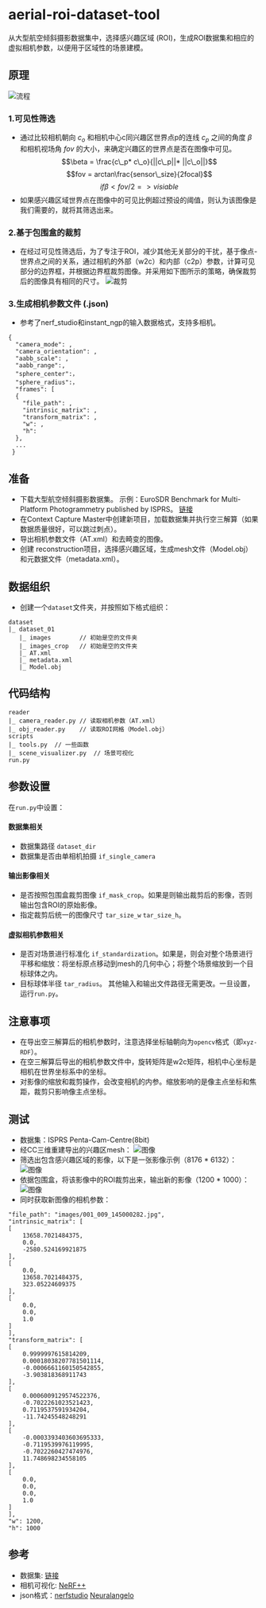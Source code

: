 # aerial-roi-dataset-tool
从大型航空倾斜摄影数据集中，选择感兴趣区域 (ROI)，生成ROI数据集和相应的虚拟相机参数，以便用于区域性的场景建模。
## 原理
![流程](assets/frame.png)
### 1.可见性筛选  
* 通过比较相机朝向 $c_o$ 和相机中心c同兴趣区世界点p的连线 $c_p$ 之间的角度 $\beta$ 和相机视场角 $fov$ 的大小，来确定兴趣区的世界点是否在图像中可见。
  $$\beta = \frac{c\_p* c\_o}{||c\_p||* ||c\_o||}$$
  $$fov = arctan\frac{sensor\_size}{2focal}$$
  $$if \beta < fov/2 => visiable$$
* 如果感兴趣区域世界点在图像中的可见比例超过预设的阈值，则认为该图像是我们需要的，就将其筛选出来。
### 2.基于包围盒的裁剪  
* 在经过可见性筛选后，为了专注于ROI，减少其他无关部分的干扰，基于像点-世界点之间的关系，通过相机的外部（w2c）和内部（c2p）参数，计算可见部分的边界框，并根据边界框裁剪图像。并采用如下图所示的策略，确保裁剪后的图像具有相同的尺寸。
![裁剪](assets/crop.png)
### 3.生成相机参数文件 (.json)
* 参考了nerf_studio和instant_ngp的输入数据格式，支持多相机。
```
{
  "camera_mode": ,
  "camera_orientation": ,
  "aabb_scale": ,
  "aabb_range":,
  "sphere_center":，
  "sphere_radius":，
  "frames": [
  {
    "file_path": ,
    "intrinsic_matrix": ,
    "transform_matrix": ,
    "w": ,
    "h": 
  }, 
  ...
 }
```
## 准备
* 下载大型航空倾斜摄影数据集。
  示例：EuroSDR Benchmark for Multi-Platform Photogrammetry published by ISPRS。
  [链接](https://www2.isprs.org/commissions/comm2/icwg-2-1a/benchmark_main/)
* 在Context Capture Master中创建新项目，加载数据集并执行空三解算（如果数据质量很好，可以跳过刺点）。
* 导出相机参数文件（AT.xml）和去畸变的图像。
* 创建 reconstruction项目，选择感兴趣区域，生成mesh文件（Model.obj）和元数据文件（metadata.xml）。
## 数据组织
* 创建一个`dataset`文件夹，并按照如下格式组织：
```
dataset
|_ dataset_01
   |_ images        // 初始是空的文件夹
   |_ images_crop   // 初始是空的文件夹
   |_ AT.xml
   |_ metadata.xml
   |_ Model.obj
```
## 代码结构
```
reader
|_ camera_reader.py // 读取相机参数（AT.xml）
|_ obj_reader.py    // 读取ROI网格（Model.obj）
scripts
|_ tools.py  // 一些函数
|_ scene_visualizer.py  // 场景可视化
run.py  
```
## 参数设置
在`run.py`中设置：
#### 数据集相关
* 数据集路径 `dataset_dir`
* 数据集是否由单相机拍摄 `if_single_camera`
#### 输出影像相关
* 是否按照包围盒裁剪图像 `if_mask_crop`。如果是则输出裁剪后的影像，否则输出包含ROI的原始影像。
* 指定裁剪后统一的图像尺寸 `tar_size_w` `tar_size_h`。
#### 虚拟相机参数相关
* 是否对场景进行标准化 `if_standardization`。如果是，则会对整个场景进行平移和缩放：将坐标原点移动到mesh的几何中心；将整个场景缩放到一个目标球体之内。
* 目标球体半径 `tar_radius`。
其他输入和输出文件路径无需更改。一旦设置，运行`run.py`。
## 注意事项
* 在导出空三解算后的相机参数时，注意选择坐标轴朝向为`opencv`格式（即`xyz-RDF`）。
* 在空三解算后导出的相机参数文件中，旋转矩阵是w2c矩阵，相机中心坐标是相机在世界坐标系中的坐标。
* 对影像的缩放和裁剪操作，会改变相机的内参。缩放影响的是像主点坐标和焦距，裁剪只影响像主点坐标。
## 测试
* 数据集：ISPRS Penta-Cam-Centre(8bit)
* 经CC三维重建导出的兴趣区mesh： ![图像](assets/image-2.png)
* 筛选出包含感兴趣区域的影像，以下是一张影像示例（8176 * 6132）： ![图像](assets/image.png)
* 依据包围盒，将该影像中的ROI裁剪出来，输出新的影像（1200 * 1000）： ![图像](assets/image-1.png)
* 同时获取新图像的相机参数：
```
"file_path": "images/001_009_145000282.jpg",
"intrinsic_matrix": [
[
    13658.7021484375,
    0.0,
    -2580.524169921875
],
[
    0.0,
    13658.7021484375,
    323.05224609375
],
[
    0.0,
    0.0,
    1.0
]
],
"transform_matrix": [
[
    0.9999997615814209,
    0.00018038207781501114,
    -0.0006661160150542855,
    -3.903818368911743
],
[
    0.0006009129574522376,
    -0.7022261023521423,
    0.7119537591934204,
    -11.74245548248291
],
[
    -0.0003393403603695333,
    -0.7119539976119995,
    -0.7022260427474976,
    11.748698234558105
],
[
    0.0,
    0.0,
    0.0,
    1.0
]
],
"w": 1200,
"h": 1000
```
## 参考
* 数据集: [链接](https://www2.isprs.org/commissions/comm2/icwg-2-1a/benchmark_main/)
* 相机可视化: [NeRF++](https://github.com/Kai-46/nerfplusplus)
* json格式：[nerfstudio](https://github.com/nerfstudio-project/nerfstudio) [Neuralangelo](https://github.com/NVlabs/neuralangelo) 
